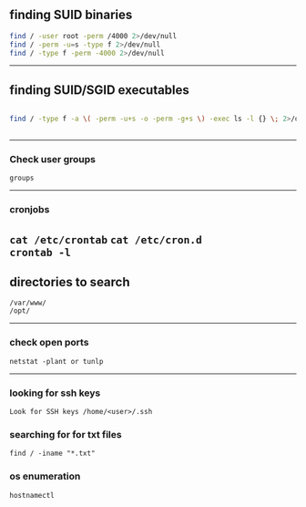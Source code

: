## finding SUID binaries
 ```bash
find / -user root -perm /4000 2>/dev/null  
find / -perm -u=s -type f 2>/dev/null
find / -type f -perm -4000 2>/dev/null
```

---

## finding SUID/SGID executables
```bash

find / -type f -a \( -perm -u+s -o -perm -g+s \) -exec ls -l {} \; 2>/dev/null  
  
```
 ---

### Check user groups
`groups`

---

### cronjobs

`cat /etc/crontab` 
`cat /etc/cron.d`  
`crontab -l`
  ---
  
## directories to search
```
/var/www/
/opt/
```
  
---

### check open ports
`netstat -plant or tunlp`

---


### looking for ssh keys
  
`Look for SSH keys /home/<user>/.ssh`
	
	
### searching for for txt files
`find / -iname "*.txt"`


### os enumeration
`hostnamectl`